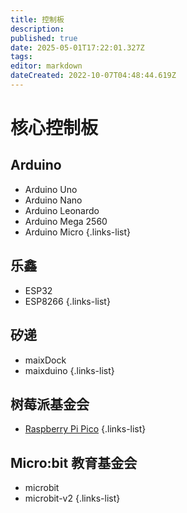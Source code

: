```yaml
---
title: 控制板
description: 
published: true
date: 2025-05-01T17:22:01.327Z
tags: 
editor: markdown
dateCreated: 2022-10-07T04:48:44.619Z
---
```


# 核心控制板

## Arduino

- Arduino Uno
- Arduino Nano
- Arduino Leonardo
- Arduino Mega 2560
- Arduino Micro
{.links-list}

## 乐鑫

- ESP32
- ESP8266
{.links-list}

## 矽递

- maixDock
- maixduino
{.links-list}

## 树莓派基金会

- [Raspberry Pi Pico](/general-hardware-guidelines/boards/raspberry-pi-pico)
{.links-list}

## Micro:bit 教育基金会

- microbit
- microbit-v2
{.links-list}